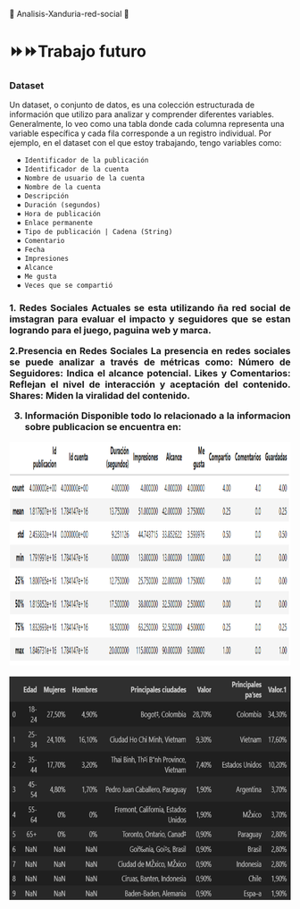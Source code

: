 :construction: Analisis-Xanduria-red-social :construction:
</h2>

<h1>⏩⏩Trabajo futuro</div></h1>

<h3 align=justify>Dataset</h3>
Un dataset, o conjunto de datos, es una colección estructurada de información que utilizo para analizar y comprender diferentes variables. Generalmente, lo veo como una tabla donde cada columna representa una variable específica y cada fila corresponde a un registro individual. Por ejemplo, en el dataset con el que estoy trabajando, tengo variables como:

```
  ⏺ Identificador de la publicación 
  ⏺ Identificador de la cuenta 
  ⏺ Nombre de usuario de la cuenta 
  ⏺ Nombre de la cuenta 
  ⏺ Descripción 
  ⏺ Duración (segundos) 
  ⏺ Hora de publicación 
  ⏺ Enlace permanente 
  ⏺ Tipo de publicación | Cadena (String)
  ⏺ Comentario 
  ⏺ Fecha 
  ⏺ Impresiones 
  ⏺ Alcance 
  ⏺ Me gusta
  ⏺ Veces que se compartió 
 ```
<h3 align=justify>
1. Redes Sociales Actuales
se esta utilizando ña red social de imstagran para evaluar el impacto y seguidores que se estan logrando para el juego, paguina web y marca.

2.Presencia en Redes Sociales
La presencia en redes sociales se puede analizar a través de métricas como:
Número de Seguidores: Indica el alcance potencial.
Likes y Comentarios: Reflejan el nivel de interacción y aceptación del contenido.
Shares: Miden la viralidad del contenido.

3. Información Disponible
todo lo relacionado a la informacion sobre publicacion se encuentra en:

<a href="https://github.com/condebufon/Analisis-Xanduria-red-social/blob/main/proyecto/datos/publicacion.csv" target="_blank">
<img width=700px height=400px src=proyecto/datos/publicaciones.png></a>

  <a href="https://github.com/condebufon/Analisis-Xanduria-red-social/blob/main/proyecto/graficas.ipynb" target="_blank"><img width=700px height=400px src=proyecto/datos/publico.png></a>
    
</h3>
